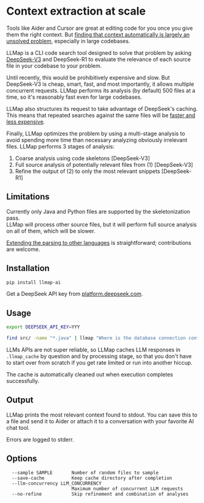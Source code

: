 # Context extraction at scale

Tools like Aider and Cursor are great at editing code for you once you give them the right context. But 
[finding that context automatically is largely an unsolved problem](https://spyced.blogspot.com/2024/12/the-missing-piece-in-ai-coding.html),
especially in large codebases.

LLMap is a CLI code search tool designed to solve that problem by asking  
[DeepSeek-V3](https://huggingface.co/deepseek-ai/DeepSeek-V3) and DeepSeek-R1 to evaluate the relevance of each source file
in your codebase to your problem.

Until recently, this would be prohibitively expensive and slow.  But DeepSeek-V3 is cheap, smart, fast,
and most importantly, it allows multiple concurrent requests.  LLMap performs its analysis
(by default) 500 files at a time, so it's reasonably fast even for large codebases.

LLMap also structures its request to take advantage of DeepSeek's caching.  This means that repeated
searches against the same files will be [faster and less expensive](https://api-docs.deepseek.com/guides/kv_cache).

Finally, LLMap optimizes the problem by using a multi-stage analysis to avoid spending more time
than necessary analyzing obviously irrelevant files.  LLMap performs 3 stages of analysis:
 1. Coarse analysis using code skeletons [DeepSeek-V3]
 2. Full source analysis of potentially relevant files from (1) [DeepSeek-V3]
 3. Refine the output of (2) to only the most relevant snippets [DeepSeek-R1]

## Limitations

Currently only Java and Python files are supported by the skeletonization pass.  
LLMap will process other source files, but it will perform full source analysis on all of them,
which will be slower.

[Extending the parsing to other languages](https://github.com/jbellis/llmap/blob/master/src/llmap/parse.py)
is straightforward; contributions are welcome.

## Installation

```bash
pip install llmap-ai
```

Get a DeepSeek API key from [platform.deepseek.com](https://platform.deepseek.com).

## Usage

```bash
export DEEPSEEK_API_KEY=YYY

find src/ -name "*.java" | llmap "Where is the database connection configured?"
```

LLMs APIs are not super reliable, so LLMap caches LLM responses in `.llmap_cache` by question and by processing
stage, so that you don't have to start over from scratch if you get rate limited or run into another hiccup.

The cache is automatically cleaned out when execution completes successfully.

## Output

LLMap prints the most relevant context found to stdout.  You can save this to a file and send it to Aider
or attach it to a conversation with your favorite AI chat tool.

Errors are logged to stderr.

## Options

```
  --sample SAMPLE       Number of random files to sample
  --save-cache          Keep cache directory after completion
  --llm-concurrency LLM_CONCURRENCY
                        Maximum number of concurrent LLM requests
  --no-refine           Skip refinement and combination of analyses
```